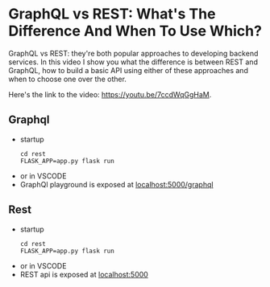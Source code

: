 # GraphQL vs REST: What's The Difference And When To Use Which?

GraphQL vs REST: they're both popular approaches to developing backend services. In this video I show you what the difference is between REST and GraphQL, how to build a basic API using either of these approaches and when to choose one over the other.

Here's the link to the video: https://youtu.be/7ccdWqGgHaM.

## Graphql

- startup
    ```
    cd rest
    FLASK_APP=app.py flask run
    ```
- or in VSCODE
- GraphQl playground is exposed at [localhost:5000/graphql]()

## Rest

- startup
    ```
    cd rest
    FLASK_APP=app.py flask run
    ```
- or in VSCODE
- REST api is exposed at [localhost:5000]()